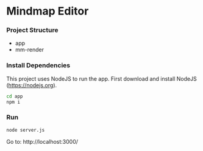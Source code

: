 # Mindmap Editor

### Project Structure

- app
- mm-render

### Install Dependencies

This project uses NodeJS to run the app. 
First download and install NodeJS (https://nodejs.org). 

```bash
cd app
npm i
```

### Run

```bash
node server.js
```
Go to: http://localhost:3000/

